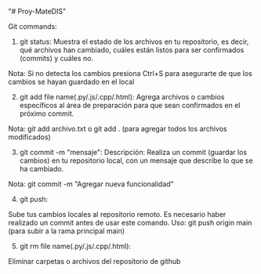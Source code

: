 "# Proy-MateDIS" 

Git commands:

1) git status:
Muestra el estado de los archivos en tu repositorio, es decir, qué archivos han cambiado, cuáles están listos para ser confirmados (commits) y cuáles no.

Nota: Si no detecta los cambios presiona Ctrl+S para asegurarte de que los cambios se hayan guardado en el local

2) git add file name(.py/.js/.cpp/.html):
Agrega archivos o cambios específicos al área de preparación para que sean confirmados en el próximo commit.

Nota: git add archivo.txt o git add . (para agregar todos los archivos modificados)

3) git commit -m "mensaje":
Descripción: Realiza un commit (guardar los cambios) en tu repositorio local, con un mensaje que describe lo que se ha cambiado.

Nota: git commit -m "Agregar nueva funcionalidad"

4) git push:

Sube tus cambios locales al repositorio remoto. Es necesario haber realizado un commit antes de usar este comando.
Uso: git push origin main (para subir a la rama principal main)

5) git rm file name(.py/.js/.cpp/.html):

Eliminar carpetas o archivos del repositorio de github